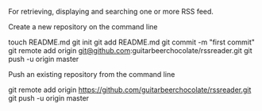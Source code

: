 For retrieving, displaying and searching one or more RSS feed.

Create a new repository on the command line

touch README.md
git init
git add README.md
git commit -m "first commit"
git remote add origin git@github.com:guitarbeerchocolate/rssreader.git
git push -u origin master

Push an existing repository from the command line

git remote add origin https://github.com/guitarbeerchocolate/rssreader.git
git push -u origin master
